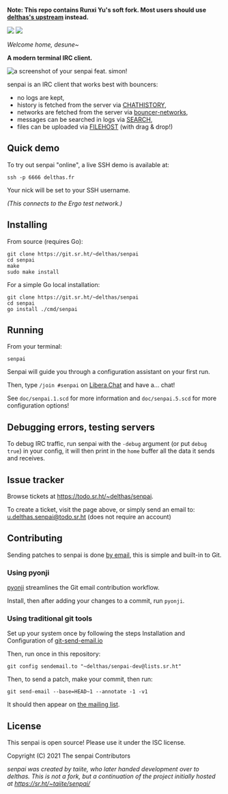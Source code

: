 **Note: This repo contains Runxi Yu's soft fork. Most users should use [delthas's upstream](https://git.sr.ht/~delthas/senpai) instead.**

![](res/icon.128.png) ![](res/logo.png)

*Welcome home, desune~*

**A modern terminal IRC client.**

![a screenshot of your senpai feat. simon!](senpai.png)

senpai is an IRC client that works best with bouncers:

- no logs are kept,
- history is fetched from the server via [CHATHISTORY],
- networks are fetched from the server via [bouncer-networks],
- messages can be searched in logs via [SEARCH],
- files can be uploaded via [FILEHOST] (with drag & drop!)

## Quick demo

To try out senpai "online", a live SSH demo is available at:
```shell
ssh -p 6666 delthas.fr
```

Your nick will be set to your SSH username.

*(This connects to the Ergo test network.)*

## Installing

From source (requires Go):
```shell
git clone https://git.sr.ht/~delthas/senpai
cd senpai
make
sudo make install
```

For a simple Go local installation:
```shell
git clone https://git.sr.ht/~delthas/senpai
cd senpai
go install ./cmd/senpai
```


## Running

From your terminal:
```shell
senpai
```
Senpai will guide you through a configuration assistant on your first run.

Then, type `/join #senpai` on [Libera.Chat] and have a... chat!

See `doc/senpai.1.scd` for more information and `doc/senpai.5.scd` for more
configuration options!

## Debugging errors, testing servers

To debug IRC traffic, run senpai with the `-debug` argument (or put `debug true`) in your config, it will then print in the `home` buffer all the data it sends and receives.

## Issue tracker

Browse tickets at <https://todo.sr.ht/~delthas/senpai>.

To create a ticket, visit the page above, or simply send an email to: [u.delthas.senpai@todo.sr.ht](mailto:u.delthas.senpai@todo.sr.ht) (does not require an account)

## Contributing

Sending patches to senpai is done [by email](https://lists.sr.ht/~delthas/senpai-dev), this is simple and built-in to Git.

### Using pyonji

[pyonji](https://git.sr.ht/~emersion/pyonji) streamlines the Git email contribution workflow.

Install, then after adding your changes to a commit, run `pyonji`.

### Using traditional git tools

Set up your system once by following the steps Installation and Configuration of [git-send-email.io](https://git-send-email.io/)

Then, run once in this repository:
```shell
git config sendemail.to "~delthas/senpai-dev@lists.sr.ht"
```

Then, to send a patch, make your commit, then run:
```shell
git send-email --base=HEAD~1 --annotate -1 -v1
```

It should then appear on [the mailing list](https://lists.sr.ht/~delthas/senpai-dev/patches).

## License

This senpai is open source! Please use it under the ISC license.

Copyright (C) 2021 The senpai Contributors

*senpai was created by taiite, who later handed development over to delthas. This is not a fork, but a continuation of the project initially hosted at https://sr.ht/~taiite/senpai/*

[bouncer-networks]: https://git.sr.ht/~emersion/soju/tree/master/item/doc/ext/bouncer-networks.md
[CHATHISTORY]: https://ircv3.net/specs/extensions/chathistory
[SEARCH]: https://github.com/ircv3/ircv3-specifications/pull/496
[FILEHOST]: https://codeberg.org/emersion/soju/src/branch/master/doc/ext/filehost.md
[Libera.Chat]: https://libera.chat/
[ml]: https://lists.sr.ht/~delthas/senpai-dev

